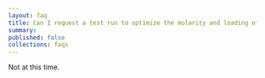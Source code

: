 ```yaml
---
layout: faq
title: Can I request a test run to optimize the molarity and loading of my sample pool?
summary:
published: false
collections: faqs
---
```


Not at this time.
